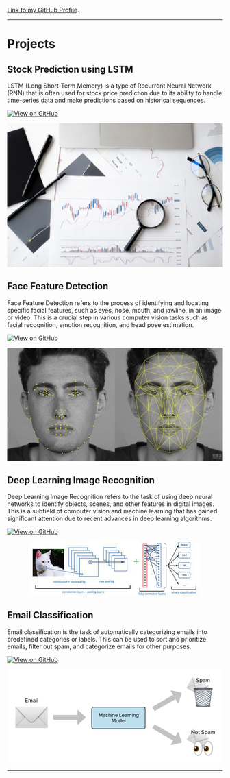 


[Link to my GitHub Profile](https://github.com/adibhosle).




* * *
# Projects 



## Stock Prediction using LSTM

LSTM (Long Short-Term Memory) is a type of Recurrent Neural Network (RNN) that is often used for stock price prediction due to its ability to handle time-series data and make predictions based on historical sequences.

[![View on GitHub](https://img.shields.io/badge/GitHub-View_on_GitHub-blue?logo=GitHub)](https://github.com/adibhosle/Stock-Prediction-using-LSTM)

<center><img src="assets/images/stocks.jpg"/></center>



## Face Feature Detection

Face Feature Detection refers to the process of identifying and locating specific facial features, such as eyes, nose, mouth, and jawline, in an image or video. This is a crucial step in various computer vision tasks such as facial recognition, emotion recognition, and head pose estimation.

[![View on GitHub](https://img.shields.io/badge/GitHub-View_on_GitHub-blue?logo=GitHub)](https://github.com/adibhosle/Face-Feature-Detection)

<center><img src="assets/images/face.jpg"/></center>


## Deep Learning Image Recognition

Deep Learning Image Recognition refers to the task of using deep neural networks to identify objects, scenes, and other features in digital images. This is a subfield of computer vision and machine learning that has gained significant attention due to recent advances in deep learning algorithms.

[![View on GitHub](https://img.shields.io/badge/GitHub-View_on_GitHub-blue?logo=GitHub)](https://github.com/adibhosle/Deep-Learning-Image-Recognition)

<center><img src="assets/images/recgo.jpeg"/></center>


## Email Classification

Email classification is the task of automatically categorizing emails into predefined categories or labels. This can be used to sort and prioritize emails, filter out spam, and categorize emails for other purposes.

[![View on GitHub](https://img.shields.io/badge/GitHub-View_on_GitHub-blue?logo=GitHub)](https://github.com/adibhosle/Email-Classification)

<center><img src="assets/images/email.png"/></center>

* * *

